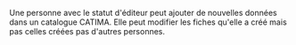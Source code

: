 Une personne avec le statut d'éditeur peut ajouter de nouvelles données dans un catalogue CATIMA. Elle peut modifier les fiches qu'elle a créé mais pas celles créées pas d'autres personnes. 